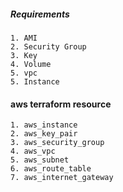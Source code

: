 ##### Requirements

    1. AMI
    2. Security Group
    3. Key
    4. Volume
    5. vpc
    5. Instance

#### aws terraform resource 

    1. aws_instance
    2. aws_key_pair
    3. aws_security_group
    4. aws_vpc
    5. aws_subnet
    6. aws_route_table
    7. aws_internet_gateway